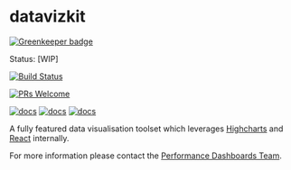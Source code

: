 # datavizkit 

[![Greenkeeper badge](https://badges.greenkeeper.io/govau/datavizkit.svg)](https://greenkeeper.io/)

Status: [WIP]


[![Build Status](https://travis-ci.org/govau/datavizkit.svg?branch=master&)](https://travis-ci.org/govau/datavizkit)

[![PRs Welcome](https://img.shields.io/badge/PRs-welcome-brightgreen.svg)](http://makeapullrequest.com) 


[![docs](https://img.shields.io/badge/docs-CONTIBUTING-blue.svg)](/CONTRIBUTING.md)
[![docs](https://img.shields.io/badge/docs-ROADMAP-blue.svg)](/ROADMAP.md) 
[![docs](https://img.shields.io/badge/docs-EXAMPLES-blue.svg)](https://datavizkit.surge.sh)


A fully featured data visualisation toolset which leverages [Highcharts](http://www.highcharts.com/) and [React](https://facebook.github.io/react/) internally.

For more information please contact the [Performance Dashboards Team](mailto:performance-dashboard@digital.gov.au).
